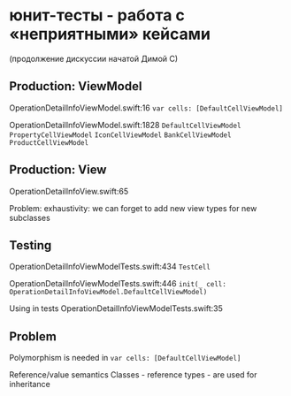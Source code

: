 # юнит-тесты - работа с «неприятными» кейсами
(продолжение дискуссии начатой Димой С)

## Production: ViewModel

OperationDetailInfoViewModel.swift:16
`var cells: [DefaultCellViewModel]`

OperationDetailInfoViewModel.swift:1828
`DefaultCellViewModel`
`PropertyCellViewModel`
`IconCellViewModel`
`BankCellViewModel`
`ProductCellViewModel`

## Production: View

OperationDetailInfoView.swift:65

Problem: exhaustivity: we can forget to add new view types for new subclasses

## Testing

OperationDetailInfoViewModelTests.swift:434
`TestCell`

OperationDetailInfoViewModelTests.swift:446
`init(_ cell: OperationDetailInfoViewModel.DefaultCellViewModel)`

Using in tests OperationDetailInfoViewModelTests.swift:35

## Problem

Polymorphism is needed in `var cells: [DefaultCellViewModel]`

Reference/value semantics
Classes - reference types - are used for inheritance